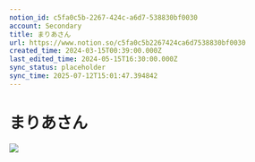 ```yaml
---
notion_id: c5fa0c5b-2267-424c-a6d7-538830bf0030
account: Secondary
title: まりあさん
url: https://www.notion.so/c5fa0c5b2267424ca6d7538830bf0030
created_time: 2024-03-15T00:39:00.000Z
last_edited_time: 2024-05-15T16:30:00.000Z
sync_status: placeholder
sync_time: 2025-07-12T15:01:47.394842
---
```

# まりあさん

![](https://prod-files-secure.s3.us-west-2.amazonaws.com/d58fe38c-a9d4-4466-aed9-85604b7b2c6d/bef7d5c9-0fd5-47c0-b0f3-986787bcf213/Untitled.png?X-Amz-Algorithm=AWS4-HMAC-SHA256&X-Amz-Content-Sha256=UNSIGNED-PAYLOAD&X-Amz-Credential=ASIAZI2LB46637XBHGBX%2F20250719%2Fus-west-2%2Fs3%2Faws4_request&X-Amz-Date=20250719T062434Z&X-Amz-Expires=3600&X-Amz-Security-Token=IQoJb3JpZ2luX2VjEIX%2F%2F%2F%2F%2F%2F%2F%2F%2F%2FwEaCXVzLXdlc3QtMiJHMEUCIQC4lD%2FU7fKKYG6hFmwLxYzajYcFxsnYadb%2F9lMdbGoZkQIgZBfvj3kDlK1KSZZ%2FaoMhCOc20Njx36TwbBMKFbOn3V8qiAQInv%2F%2F%2F%2F%2F%2F%2F%2F%2F%2FARAAGgw2Mzc0MjMxODM4MDUiDHrGOV43dQ47lfmyoSrcA2yOhi2xJQEPEUp6%2BwJv31mMRAgKLPxSQaECwBfBhGOaXLCbgV3Fhgx2XWLSlO%2BXhds1CorJJGkRyd3Eq6sJ3ieZ8s%2FyTpTPZlf4OiugQVC7DBCZ4E5c1yr8TvsfHk%2F%2FieFF9wI%2BlzHn6Bi8DhoUjh%2FGmgc0BqHy5GUVHgBSozo9DqT7fPLDC%2F6xhjA8Rs3AJ1qOI83nuv%2FcllSc4VasiPer%2F41q%2BXmZYYCCD0eKa1ZbK55zVP1yG1MSyLgpGZHU1GSfw5IOzivRj1Hite9062zRyXcVD%2FAju0XxK0qTcxiYCXFDOem0lV4pilefxgWVq2CZcHGE%2BVW3ZP%2FQdich13N9sVzJNCIGt40y2xNKvutaEG7iA6rbr38A%2BTZZDQHvW9bQGcmmlt%2BtKFQON%2F%2BOunhxKmsMJOUIJ4FBaaqOPycmWyd8BXWpOPXHbtPUE0Iex8C%2BeNvlGlLU8658RWD9B0xyJn7tg4kSKN5lWYT32cxTNmqfiQCqeuFaSD%2Bx2CcCgOk929MnhcHA55zg8yRD3I0zWFtf5SUE5ZXq%2BwPhsYccFuOQ2xvYkwS7C9h%2F4ktJU6lT3mtZo03fM73kcRw24e8SXkrdZ%2BjCUzNeb7Y0cNhKeLuRu0z91xOuqAIwMPbE7MMGOqUBAUMZdshyvGF5mrfe5x5DyTyOjYV8zJgTfg6FLcF7FoGI34p1g7655%2BwVJRgRe%2F6ljbp1IG0siQ%2BwGZ%2BocNi5d0XDpQRrZj0kuhfp%2Bdq0CPfXI4FJae96PIvgHte0ogvcd%2BfiIT%2FjNGhEOqkqb2y1kxaA4oK7OuoFLy490euhnIuC133htcke9RyjGcBRIpoErZ0yFrQv%2BANAFDrFrm%2FjYn179QNk&X-Amz-Signature=1342b3f039723342c2038559651f3be5df08bbaea81d7f016fae435e440e22ce&X-Amz-SignedHeaders=host&x-amz-checksum-mode=ENABLED&x-id=GetObject)